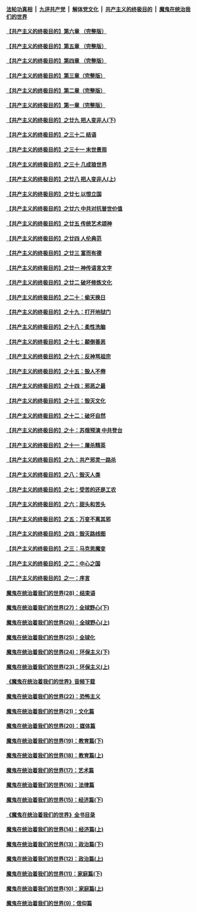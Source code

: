 ####  [法轮功真相](../../../../basic/blob/master/README.md?t=11130239) &nbsp;|&nbsp; [九评共产党](../../../../9ping.md/blob/master/README.md?t=11130239) &nbsp;|&nbsp; [解体党文化](../../../../jtdwh.md/blob/master/README.md?t=11130239)  &nbsp;|&nbsp; [共产主义的终极目的](../../../../gczydzjmd.md/blob/master/README.md?t=11130239) &nbsp;|&nbsp; [魔鬼在统治我们的世界](../../../../mgztzwmdsj.md/blob/master/README.md?t=11130239) 

#### [【共产主义的终极目的】第六章 （完整版）](../pages/nsc422/n11428913.md?t=11130239) 

#### [【共产主义的终极目的】第五章 （完整版）](../pages/nsc422/n11428912.md?t=11130239) 

#### [【共产主义的终极目的】第四章 （完整版）](../pages/nsc422/n11428907.md?t=11130239) 

#### [【共产主义的终极目的】第三章（完整版）](../pages/nsc422/n11428848.md?t=11130239) 

#### [【共产主义的终极目的】第二章（完整版）](../pages/nsc422/n11428831.md?t=11130239) 

#### [【共产主义的终极目的】第一章（完整版）](../pages/nsc422/n11417651.md?t=11130239) 

#### [【共产主义的终极目的】之廿九 把人变非人(下)](../pages/nsc422/n11344140.md?t=11130239) 

#### [【共产主义的终极目的】之三十二 结语](../pages/nsc422/n11360535.md?t=11130239) 

#### [【共产主义的终极目的】之三十一 末世景观](../pages/nsc422/n11351129.md?t=11130239) 

#### [【共产主义的终极目的】之三十 几成狼世界](../pages/nsc422/n11348280.md?t=11130239) 

#### [【共产主义的终极目的】之廿八 把人变非人(上)](../pages/nsc422/n11340492.md?t=11130239) 

#### [【共产主义的终极目的】之廿七 以恨立国](../pages/nsc422/n11336944.md?t=11130239) 

#### [【共产主义的终极目的】之廿六 中共对抗普世价值](../pages/nsc422/n11324785.md?t=11130239) 

#### [【共产主义的终极目的】之廿五 传统艺术颂神](../pages/nsc422/n11296396.md?t=11130239) 

#### [【共产主义的终极目的】之廿四 人伦典范](../pages/nsc422/n11296397.md?t=11130239) 

#### [【共产主义的终极目的】之廿三 富而有德](../pages/nsc422/n11283598.md?t=11130239) 

#### [【共产主义的终极目的】之廿一 神传语言文字](../pages/nsc422/n11263265.md?t=11130239) 

#### [【共产主义的终极目的】之廿二 破坏修炼文化](../pages/nsc422/n11245728.md?t=11130239) 

#### [【共产主义的终极目的】之二十：偷天换日](../pages/nsc422/n11238846.md?t=11130239) 

#### [【共产主义的终极目的】之十九：打开地狱门](../pages/nsc422/n11206376.md?t=11130239) 

#### [【共产主义的终极目的】之十八：柔性洗脑](../pages/nsc422/n11199994.md?t=11130239) 

#### [【共产主义的终极目的】之十七：颠倒善恶](../pages/nsc422/n11179782.md?t=11130239) 

#### [【共产主义的终极目的】之十六：反神骂祖宗](../pages/nsc422/n11166798.md?t=11130239) 

#### [【共产主义的终极目的】之十五：毁人不倦](../pages/nsc422/n11166792.md?t=11130239) 

#### [【共产主义的终极目的】之十四：邪恶之最](../pages/nsc422/n11150249.md?t=11130239) 

#### [【共产主义的终极目的】之十三：毁灭文化](../pages/nsc422/n11135227.md?t=11130239) 

#### [【共产主义的终极目的】之十二：破坏自然](../pages/nsc422/n11135214.md?t=11130239) 

#### [【共产主义的终极目的】之十：苏俄预演 中共登台](../pages/nsc422/n11118424.md?t=11130239) 

#### [【共产主义的终极目的】之十一：屠杀精英](../pages/nsc422/n11118442.md?t=11130239) 

#### [【共产主义的终极目的】之九：共产邪灵一路杀](../pages/nsc422/n11114139.md?t=11130239) 

#### [【共产主义的终极目的】之八：毁灭人类](../pages/nsc422/n11108503.md?t=11130239) 

#### [【共产主义的终极目的】之七：受苦的还是工农](../pages/nsc422/n11101809.md?t=11130239) 

#### [【共产主义的终极目的】之六：甜头和苦头](../pages/nsc422/n11096971.md?t=11130239) 

#### [【共产主义的终极目的】之五：万变不离其邪](../pages/nsc422/n11091285.md?t=11130239) 

#### [【共产主义的终极目的】之四：毁灭路线图](../pages/nsc422/n11086284.md?t=11130239) 

#### [【共产主义的终极目的】之三：马克思魔变](../pages/nsc422/n11061941.md?t=11130239) 

#### [【共产主义的终极目的】之二：中心之国](../pages/nsc422/n11047728.md?t=11130239) 

#### [【共产主义的终极目的】之一：序言](../pages/nsc422/n11086077.md?t=11130239) 

#### [魔鬼在统治着我们的世界(28)：结束语](../pages/nsc422/n10936246.md?t=11130239) 

#### [魔鬼在统治着我们的世界(27)：全球野心(下)](../pages/nsc422/n10928319.md?t=11130239) 

#### [魔鬼在统治着我们的世界(26)：全球野心(上)](../pages/nsc422/n10900318.md?t=11130239) 

#### [魔鬼在统治着我们的世界(25)：全球化](../pages/nsc422/n10788205.md?t=11130239) 

#### [魔鬼在统治着我们的世界(24)：环保主义(下)](../pages/nsc422/n10695307.md?t=11130239) 

#### [魔鬼在统治着我们的世界(23)：环保主义(上)](../pages/nsc422/n10688613.md?t=11130239) 

#### [《魔鬼在统治着我们的世界》音频下载](../pages/nsc422/n10635553.md?t=11130239) 

#### [魔鬼在统治着我们的世界(22)：恐怖主义](../pages/nsc422/n10614727.md?t=11130239) 

#### [魔鬼在统治着我们的世界(21)：文化篇](../pages/nsc422/n10597706.md?t=11130239) 

#### [魔鬼在统治着我们的世界(20)：媒体篇](../pages/nsc422/n10586579.md?t=11130239) 

#### [魔鬼在统治着我们的世界(19)：教育篇(下)](../pages/nsc422/n10564808.md?t=11130239) 

#### [魔鬼在统治着我们的世界(18)：教育篇(上)](../pages/nsc422/n10526970.md?t=11130239) 

#### [魔鬼在统治着我们的世界(17)：艺术篇](../pages/nsc422/n10499093.md?t=11130239) 

#### [魔鬼在统治着我们的世界(16)：法律篇](../pages/nsc422/n10485969.md?t=11130239) 

#### [魔鬼在统治着我们的世界(15)：经济篇(下)](../pages/nsc422/n10469975.md?t=11130239) 

#### [《魔鬼在统治着我们的世界》全书目录](../pages/nsc422/n10464261.md?t=11130239) 

#### [魔鬼在统治着我们的世界(14)：经济篇(上)](../pages/nsc422/n10457370.md?t=11130239) 

#### [魔鬼在统治着我们的世界(13)：政治篇(下)](../pages/nsc422/n10448270.md?t=11130239) 

#### [魔鬼在统治着我们的世界(12)：政治篇(上)](../pages/nsc422/n10444576.md?t=11130239) 

#### [魔鬼在统治着我们的世界(11)：家庭篇(下)](../pages/nsc422/n10440961.md?t=11130239) 

#### [魔鬼在统治着我们的世界(10)：家庭篇(上)](../pages/nsc422/n10435448.md?t=11130239) 

#### [魔鬼在统治着我们的世界(9)：信仰篇](../pages/nsc422/n10432159.md?t=11130239) 

